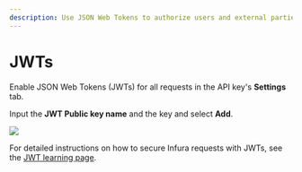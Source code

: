 ```yaml
---
description: Use JSON Web Tokens to authorize users and external parties.
---
```


# JWTs

Enable JSON Web Tokens (JWTs) for all requests in the API key's **Settings** tab.

Input the **JWT Public key name** and the key and select **Add**.

<div class="left-align-container">
  <div class="img-medium">
    <img
      src={require("../../../images/jwt-token-settings.png").default}
    />
  </div>
</div>

For detailed instructions on how to secure Infura requests with JWTs, see the [JWT learning page](./use-jwts.md).
